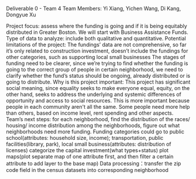 Deliverable 0 - Team 4
Team Members: Yi Xiang, Yichen Wang, Di Kang, Dongyue Xu

Project focus: assess where the funding is going and if it is being equitably distributed in Greater Boston. We will start with Business Assistance Funds. 
Type of data to analyze: include both qualitative and quantitative. 
Potential limitations of the project: 
The fundings’ data are not comprehensive, so far it’s only related to construction investment, doesn’t include the fundings for other categories, such as supporting local small businesses
The stages of funding need to be clearer, since we’re trying to find whether the funding is going to the correct group of people in certain neighborhood, we need to clarify whether the fund’s status should be ongoing, already distributed or is going to distribute. 
Why is this project important:
This project has significant social meaning, since equality seeks to make everyone equal, equity, on the other hand, seeks to address the underlying and systemic differences of opportunity and access to social resources. This is more important because people in each community aren't all the same. Some people need more help than others, based on income level, rent spending and other aspects.
Team’s next steps:
for each neighborhood, find the distribution of the races/ housing/ income distribution among the neighborhoods, figure out what neighborhoods need more funding. Funding categories could go to public school(attributes: household size, income); transportation, public facilities(library, park), local small business(attributes: distribution of licenses)
categorize the capital investment(what types+status)
plot maps(plot separate map of one attribute first, and then filter a certain attribute to add layer to the base map)
Data processing：transfer the zip code field in the census datasets into corresponding neighborhood

